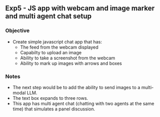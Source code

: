 ## Exp5 - JS app with webcam and image marker and multi agent chat setup

### Objective
- Create simple javascript chat app that has:
  - The feed from the webcam displayed
  - Capabilty to upload an image
  - Ability to take a screenshot from the webcam
  - Ability to mark up images with arrows and boxes
  
### Notes
- The next step would be to add the ability to send images to a multi-modal LLM.
- The text box expands to three rows.
- This app has multi agent chat (chatting with two agents at the same time) that simulates a panel discussion.
